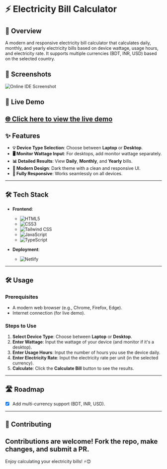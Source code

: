 # ⚡ Electricity Bill Calculator
## 🚀 Overview
A modern and responsive electricity bill calculator that calculates daily, monthly, and yearly electricity bills based on device wattage, usage hours, and electricity rate. It supports multiple currencies (BDT, INR, USD) based on the selected country.

## 📸 Screenshots
![Online IDE Screenshot](https://i.ibb.co.com/yncNF00Q/Screenshot-13-3-2025-171930-127-0-0-1.jpg)

## 🎥 Live Demo

**[🌐 Click here to view the live demo](https://pc-electricity-bill-calculat-novara.netlify.app/)**
---

## ✨ Features

- **💡 Device Type Selection**: Choose between **Laptop** or **Desktop**.
- **🖥️ Monitor Wattage Input**: For desktops, add monitor wattage separately.
- **📊 Detailed Results**: View **Daily**, **Monthly**, and **Yearly** bills.
- **🎨 Modern Design**: Dark theme with a clean and responsive UI.
- **📱 Fully Responsive**: Works seamlessly on all devices.
---

## 🛠️ Tech Stack

- **Frontend**:
  - ![HTML5](https://img.shields.io/badge/-HTML5-E34F26?logo=html5&logoColor=white)
  - ![CSS3](https://img.shields.io/badge/-CSS3-1572B6?logo=css3&logoColor=white)
  - ![Tailwind CSS](https://img.shields.io/badge/-Tailwind_CSS-38B2AC?logo=tailwind-css&logoColor=white)
  - ![JavaScript](https://img.shields.io/badge/-JavaScript-F7DF1E?logo=javascript&logoColor=black)
  - ![TypeScript](https://img.shields.io/badge/-TypeScript-3178C6?logo=typescript&logoColor=white)

- **Deployment**:
  - ![Netlify](https://img.shields.io/badge/-Netlify-00C7B7?logo=netlify&logoColor=white)

---

## 🛠️ Usage

### Prerequisites

- A modern web browser (e.g., Chrome, Firefox, Edge).
- Internet connection (for live demo).

### Steps to Use

1. **Select Device Type**: Choose between **Laptop** or **Desktop**.
2. **Enter Wattage**: Input the wattage of your device (and monitor if it's a desktop).
3. **Enter Usage Hours**: Input the number of hours you use the device daily.
4. **Enter Electricity Rate**: Input the electricity rate per unit (in the selected currency).
5. **Calculate**: Click the **Calculate Bill** button to see the results.

---

## 🛣️ Roadmap

- [x] Add multi-currency support (BDT, INR, USD).

---

## 🤝 Contributing
Contributions are welcome! Fork the repo, make changes, and submit a PR.
--
Enjoy calculating your electricity bills! ⚡😊
